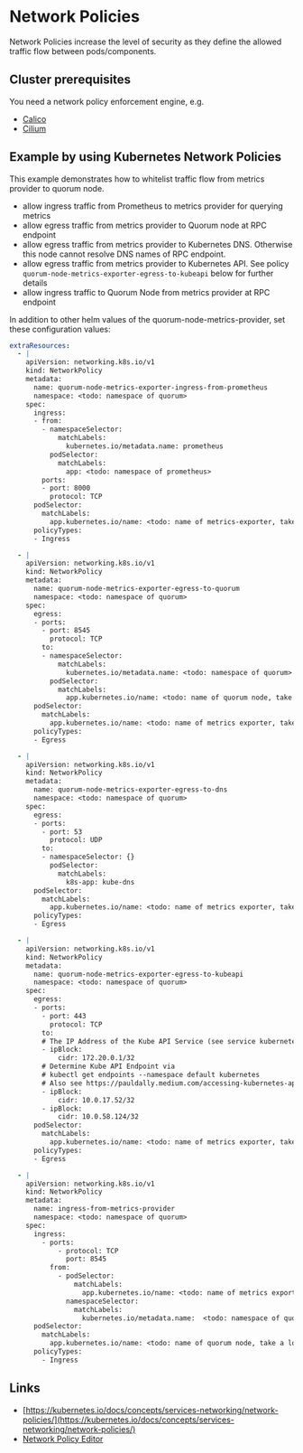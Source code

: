 # Network Policies

Network Policies increase the level of security as they define the allowed traffic flow between pods/components.

## Cluster prerequisites

You need a network policy enforcement engine, e.g.

- [Calico](https://projectcalico.docs.tigera.io/getting-started/kubernetes/helm)
- [Cilium](https://docs.cilium.io/en/v1.9/gettingstarted/k8s-install-managed/)

## Example by using Kubernetes Network Policies

This example demonstrates how to whitelist traffic flow from metrics provider to quorum node.

- allow ingress traffic from Prometheus to metrics provider for querying metrics
- allow egress traffic from metrics provider to Quorum node at RPC endpoint
- allow egress traffic from metrics provider to Kubernetes DNS. Otherwise this node cannot resolve DNS names of RPC endpoint.
- allow egress traffic from metrics provider to Kubernetes API. See policy `quorum-node-metrics-exporter-egress-to-kubeapi` below for further details
- allow ingress traffic to Quorum Node from metrics provider at RPC endpoint

In addition to other helm values of the quorum-node-metrics-provider, set these configuration values:

```yaml
extraResources:
  - |
    apiVersion: networking.k8s.io/v1
    kind: NetworkPolicy
    metadata:
      name: quorum-node-metrics-exporter-ingress-from-prometheus
      namespace: <todo: namespace of quorum>
    spec:
      ingress:
      - from:
        - namespaceSelector:
            matchLabels:
              kubernetes.io/metadata.name: prometheus
          podSelector:
            matchLabels:
              app: <todo: namespace of prometheus>
        ports:
        - port: 8000
          protocol: TCP
      podSelector:
        matchLabels:
          app.kubernetes.io/name: <todo: name of metrics-exporter, take a look at labels, e.g. quorum-node-metrics-exporter>
      policyTypes:
      - Ingress

  - |
    apiVersion: networking.k8s.io/v1
    kind: NetworkPolicy
    metadata:
      name: quorum-node-metrics-exporter-egress-to-quorum
      namespace: <todo: namespace of quorum>
    spec:
      egress:
      - ports:
        - port: 8545
          protocol: TCP
        to:
        - namespaceSelector:
            matchLabels:
              kubernetes.io/metadata.name: <todo: namespace of quorum>
          podSelector:
            matchLabels:
              app.kubernetes.io/name: <todo: name of quorum node, take a look at labels, e.g. quorum-node-0>
      podSelector:
        matchLabels:
          app.kubernetes.io/name: <todo: name of metrics exporter, take a look at labels, e.g. quorum-node-metrics-exporter>
      policyTypes:
      - Egress

  - |
    apiVersion: networking.k8s.io/v1
    kind: NetworkPolicy
    metadata:
      name: quorum-node-metrics-exporter-egress-to-dns
      namespace: <todo: namespace of quorum>
    spec:
      egress:
      - ports:
        - port: 53
          protocol: UDP
        to:
        - namespaceSelector: {}
          podSelector:
            matchLabels:
              k8s-app: kube-dns
      podSelector:
        matchLabels:
          app.kubernetes.io/name: <todo: name of metrics exporter, take a look at labels, e.g. quorum-node-metrics-exporter>
      policyTypes:
      - Egress

  - |
    apiVersion: networking.k8s.io/v1
    kind: NetworkPolicy
    metadata:
      name: quorum-node-metrics-exporter-egress-to-kubeapi
      namespace: <todo: namespace of quorum>
    spec:
      egress:
      - ports:
        - port: 443
          protocol: TCP
        to:
        # The IP Address of the Kube API Service (see service kubernetes.default)
        - ipBlock:
            cidr: 172.20.0.1/32
        # Determine Kube API Endpoint via
        # kubectl get endpoints --namespace default kubernetes
        # Also see https://pauldally.medium.com/accessing-kubernetes-api-server-when-there-is-an-egress-networkpolicy-af4435e005f9
        - ipBlock:
            cidr: 10.0.17.52/32
        - ipBlock:
            cidr: 10.0.58.124/32
      podSelector:
        matchLabels:
          app.kubernetes.io/name: <todo: name of metrics exporter, take a look at labels, e.g. quorum-node-metrics-exporter>
      policyTypes:
      - Egress

  - |
    apiVersion: networking.k8s.io/v1
    kind: NetworkPolicy
    metadata:
      name: ingress-from-metrics-provider
      namespace: <todo: namespace of quorum>
    spec:
      ingress:
        - ports:
            - protocol: TCP
              port: 8545
          from:
            - podSelector:
                matchLabels:
                  app.kubernetes.io/name: <todo: name of metrics exporter, take a look at labels, e.g. quorum-node-metrics-exporter>
              namespaceSelector:
                matchLabels:
                  kubernetes.io/metadata.name:  <todo: namespace of quorum>
      podSelector:
        matchLabels:
          app.kubernetes.io/name: <todo: name of quorum node, take a look at labels, e.g. quorum-node-0>
      policyTypes:
        - Ingress

```

## Links

- [https://kubernetes.io/docs/concepts/services-networking/network-policies/](https://kubernetes.io/docs/concepts/services-networking/network-policies/)
- [Network Policy Editor](https://editor.cilium.io/)